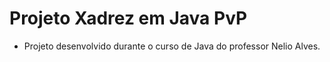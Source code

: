 # Projeto Xadrez em Java PvP

* Projeto desenvolvido durante o curso de Java do professor Nelio Alves.
  
